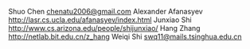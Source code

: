 Shuo Chen             <chenatu2006@gmail.com>
Alexander Afanasyev   <http://lasr.cs.ucla.edu/afanasyev/index.html>
Junxiao Shi           <http://www.cs.arizona.edu/people/shijunxiao/>
Hang Zhang            <http://netlab.bit.edu.cn/z_hang>
Weiqi Shi             <swq11@mails.tsinghua.edu.cn>
